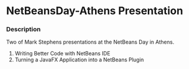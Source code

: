 # NetBeansDay-Athens Presentation

<h3>Description</h3>
Two of Mark Stephens presentations at the NetBeans Day in Athens. 
<ol>
 <li>Writing Better Code with NetBeans IDE</li>
 <li>Turning a JavaFX Application into a NetBeans Plugin</li>
</ol>
